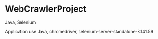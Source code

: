 # WebCrawlerProject
Java, Selenium

Application use Java, chromedriver, selenium-server-standalone-3.141.59
